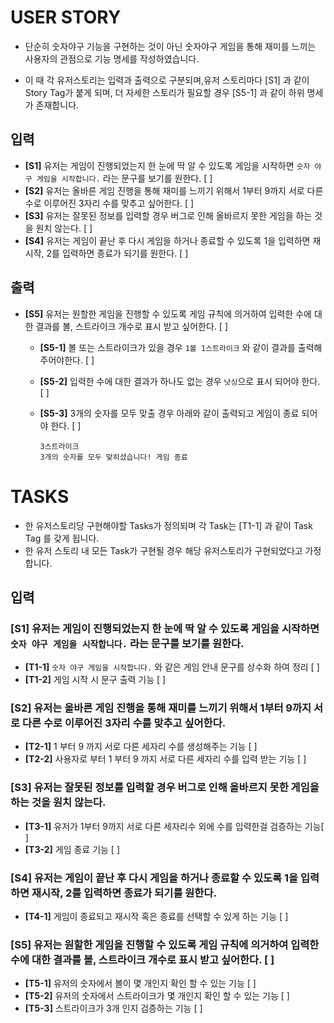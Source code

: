 # USER STORY

- 단순히 숫자야구 기능을 구현하는 것이 아닌 숫자야구 게임을 통해 재미를 느끼는 사용자의 관점으로 기능 명세를 작성하였습니다.

- 이 때 각 유저스토리는 입력과 출력으로 구분되며,유저 스토리마다 [S1] 과 같이 Story Tag가 붙게 되며, 더 자세한 스토리가 필요할 경우 [S5-1] 과 같이 하위 명세가 존재합니다.

## 입력

- **[S1]** 유저는 게임이 진행되었는지 한 눈에 딱 알 수 있도록 게임을 시작하면 `숫자 야구 게임을 시작합니다.` 라는 문구를 보기를 원한다. [ ]
- **[S2]** 유저는 올바른 게임 진행을 통해 재미를 느끼기 위해서 1부터 9까지 서로 다른 수로 이루어진 3자리 수를 맞추고 싶어한다. [ ]
- **[S3]** 유저는 잘못된 정보를 입력할 경우 버그로 인해 올바르지 못한 게임을 하는 것을 원치 않는다. [ ]
- **[S4]** 유저는 게임이 끝난 후 다시 게임을 하거나 종료할 수 있도록 1을 입력하면 재시작, 2를 입력하면 종료가 되기를 원한다. [ ]

## 출력

- **[S5]** 유저는 원할한 게임을 진행할 수 있도록 게임 규칙에 의거하여 입력한 수에 대한 결과를 볼, 스트라이크 개수로 표시 받고 싶어한다. [ ]

  - **[S5-1]** 볼 또는 스트라이크가 있을 경우 `1볼 1스트라이크` 와 같이 결과를 출력해주어야한다. [ ]
  - **[S5-2]** 입력한 수에 대한 결과가 하나도 없는 경우 `낫싱`으로 표시 되어야 한다. [ ]
  - **[S5-3]** 3개의 숫자를 모두 맞출 경우 아래와 같이 출력되고 게임이 종료 되어야 한다. [ ]

    ```
    3스트라이크
    3개의 숫자를 모두 맞히셨습니다! 게임 종료
    ```

# TASKS

- 한 유저스토리당 구현해야할 Tasks가 정의되며 각 Task는 [T1-1] 과 같이 Task Tag 를 갖게 됩니다.
- 한 유저 스토리 내 모든 Task가 구현될 경우 해당 유저스토리가 구현되었다고 가정합니다.

## 입력

### **[S1]** 유저는 게임이 진행되었는지 한 눈에 딱 알 수 있도록 게임을 시작하면 `숫자 야구 게임을 시작합니다.` 라는 문구를 보기를 원한다.

- **[T1-1]** `숫자 야구 게임을 시작합니다.` 와 같은 게임 안내 문구를 상수화 하여 정리 [ ]
- **[T1-2]** 게임 시작 시 문구 출력 기능 [ ]

### **[S2]** 유저는 올바른 게임 진행을 통해 재미를 느끼기 위해서 1부터 9까지 서로 다른 수로 이루어진 3자리 수를 맞추고 싶어한다.

- **[T2-1]** 1 부터 9 까지 서로 다른 세자리 수를 생성해주는 기능 [ ]
- **[T2-2]** 사용자로 부터 1 부터 9 까지 서로 다른 세자리 수를 입력 받는 기능 [ ]

### **[S3]** 유저는 잘못된 정보를 입력할 경우 버그로 인해 올바르지 못한 게임을 하는 것을 원치 않는다.

- **[T3-1]** 유저가 1부터 9까지 서로 다른 세자리수 외에 수를 입력한걸 검증하는 기능[ ]
- **[T3-2]** 게임 종료 기능 [ ]

### **[S4]** 유저는 게임이 끝난 후 다시 게임을 하거나 종료할 수 있도록 1을 입력하면 재시작, 2를 입력하면 종료가 되기를 원한다.

- **[T4-1]** 게임이 종료되고 재시작 혹은 종료를 선택할 수 있게 하는 기능 [ ]

### **[S5]** 유저는 원할한 게임을 진행할 수 있도록 게임 규칙에 의거하여 입력한 수에 대한 결과를 볼, 스트라이크 개수로 표시 받고 싶어한다. [ ]

- **[T5-1]** 유저의 숫자에서 볼이 몇 개인지 확인 할 수 있는 기능 [ ]
- **[T5-2]** 유저의 숫자에서 스트라이크가 몇 개인지 확인 할 수 있는 기능 [ ]
- **[T5-3]** 스트라이크가 3개 인지 검증하는 기능 [ ]

